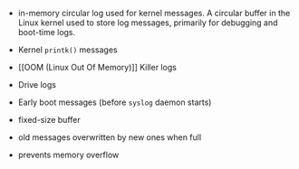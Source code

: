 - in-memory circular log used for kernel messages.
A circular buffer in the Linux kernel used to store log messages, primarily for debugging and boot-time logs.

- Kernel `printk()` messages
- [[OOM (Linux Out Of Memory)]] Killer logs
- Drive logs
- Early boot messages (before `syslog` daemon starts)

- fixed-size buffer
- old messages overwritten by new ones when full
- prevents memory overflow
